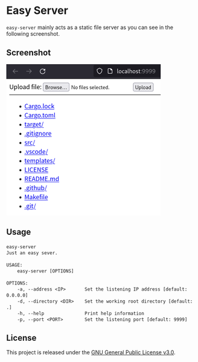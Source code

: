 # Easy Server

`easy-server` mainly acts as a static file server as you can see in the following screenshot.

## Screenshot

![screenshot](./.github/images/screenshot.png)

## Usage

```
easy-server 
Just an easy sever.

USAGE:
    easy-server [OPTIONS]

OPTIONS:
    -a, --address <IP>       Set the listening IP address [default: 0.0.0.0]
    -d, --directory <DIR>    Set the working root directory [default: .]
    -h, --help               Print help information
    -p, --port <PORT>        Set the listening port [default: 9999]
```

## License

This project is released under the [GNU General Public License v3.0](./LICENSE).    